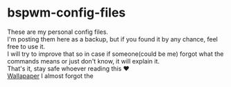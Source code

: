 # bspwm-config-files
These are my personal config files.  
I'm posting them here as a backup, but if you found it by any chance, feel free to use it.  
I will try to improve that so in case if someone(could be me) forgot what the commands means or just don't know, it will explain it.  
That's it, stay safe whoever reading this ❤  
[Wallapaper](https://wallpapersden.com/blonde-blue-eye-anime-girl-wallpaper/2880x1800/)
I almost forgot the 
